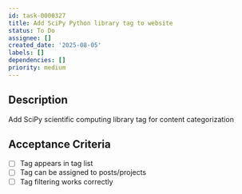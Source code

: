 ```yaml
---
id: task-0000327
title: Add SciPy Python library tag to website
status: To Do
assignee: []
created_date: '2025-08-05'
labels: []
dependencies: []
priority: medium
---
```


## Description

Add SciPy scientific computing library tag for content categorization

## Acceptance Criteria

- [ ] Tag appears in tag list
- [ ] Tag can be assigned to posts/projects
- [ ] Tag filtering works correctly
